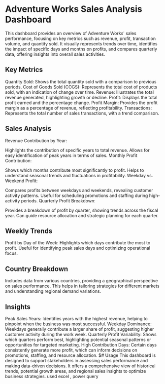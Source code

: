 # Adventure Works Sales Analysis Dashboard
This dashboard provides an overview of Adventure Works' sales performance, focusing on key metrics such as revenue, profit, transaction volume, and quantity sold. It visually represents trends over time, identifies the impact of specific days and months on profits, and compares quarterly data, offering insights into overall sales activities.

## Key Metrics
Quantity Sold: Shows the total quantity sold with a comparison to previous periods.
Cost of Goods Sold (COGS): Represents the total cost of products sold, with an indication of change over time.
Revenue: Illustrates the total revenue generated, highlighting growth or decline.
Profit: Displays the total profit earned and the percentage change.
Profit Margin: Provides the profit margin as a percentage of revenue, reflecting profitability.
Transactions: Represents the total number of sales transactions, with a trend comparison.
## Sales Analysis
Revenue Contribution by Year:

Highlights the contribution of specific years to total revenue.
Allows for easy identification of peak years in terms of sales.
Monthly Profit Contribution:

Shows which months contribute most significantly to profit.
Helps to understand seasonal trends and fluctuations in profitability.
Weekday vs. Weekend Profit:

Compares profits between weekdays and weekends, revealing customer activity patterns.
Useful for scheduling promotions and staffing during high-activity periods.
Quarterly Profit Breakdown:

Provides a breakdown of profit by quarter, showing trends across the fiscal year.
Can guide resource allocation and strategic planning for each quarter.
## Weekly Trends
Profit by Day of the Week:
Highlights which days contribute the most to profit.
Useful for identifying peak sales days and optimizing operational focus.
## Country Breakdown
Includes data from various countries, providing a geographical perspective on sales performance. This helps in tailoring strategies for different markets and understanding regional demand variations.

## Insights
Peak Sales Years: Identifies years with the highest revenue, helping to pinpoint when the business was most successful.
Weekday Dominance: Weekdays generally contribute a larger share of profit, suggesting higher customer activity during the work week.
Quarterly Profit Variability: Shows which quarters perform best, highlighting potential seasonal patterns or opportunities for targeted marketing.
High Contribution Days: Certain days consistently generate more profit, which can inform decisions on promotions, staffing, and resource allocation.
$# Usage
This dashboard is designed to support stakeholders in assessing sales performance and making data-driven decisions. It offers a comprehensive view of historical trends, potential growth areas, and regional sales insights to optimize business strategies.
used excel , power query


